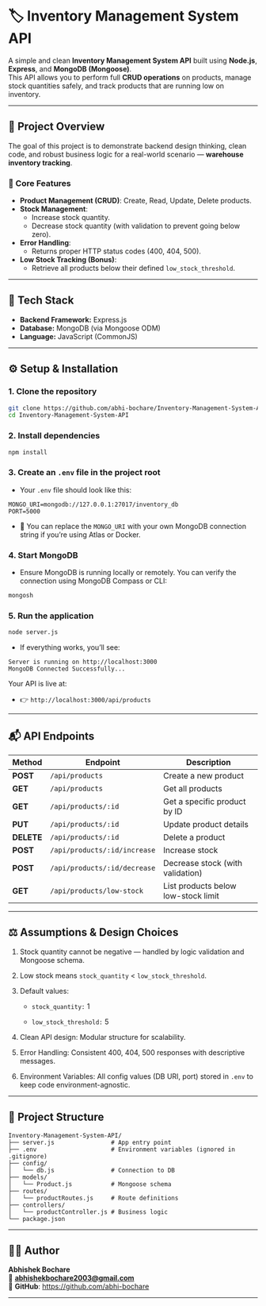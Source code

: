 # 🏷️ Inventory Management System API

A simple and clean **Inventory Management System API** built using **Node.js**, **Express**, and **MongoDB (Mongoose)**.  
This API allows you to perform full **CRUD operations** on products, manage stock quantities safely, and track products that are running low on inventory.

---

## 🚀 Project Overview

The goal of this project is to demonstrate backend design thinking, clean code, and robust business logic for a real-world scenario — **warehouse inventory tracking**.

### 🔧 Core Features
- **Product Management (CRUD)**: Create, Read, Update, Delete products.
- **Stock Management**:  
  - Increase stock quantity.  
  - Decrease stock quantity (with validation to prevent going below zero).  
- **Error Handling**:  
  - Returns proper HTTP status codes (400, 404, 500).  
- **Low Stock Tracking (Bonus)**:  
  - Retrieve all products below their defined `low_stock_threshold`.

---

## 🧱 Tech Stack

- **Backend Framework:** Express.js  
- **Database:** MongoDB (via Mongoose ODM)  
- **Language:** JavaScript (CommonJS)   

---

## ⚙️ Setup & Installation

### 1. Clone the repository
```bash
git clone https://github.com/abhi-bochare/Inventory-Management-System-API.git
cd Inventory-Management-System-API
```

### 2. Install dependencies
```bash
npm install
```

### 3. Create an `.env` file in the project root
- Your `.env` file should look like this:
```env
MONGO_URI=mongodb://127.0.0.1:27017/inventory_db
PORT=5000
```
- 📝 You can replace the `MONGO_URI` with your own MongoDB connection string if you’re using Atlas or Docker.


### 4. Start MongoDB
- Ensure MongoDB is running locally or remotely.
You can verify the connection using MongoDB Compass or CLI:
```bash
mongosh
```


### 5. Run the application
```bash
node server.js
```
- If everything works, you’ll see:
```arduino
Server is running on http://localhost:3000
MongoDB Connected Successfully...
```
Your API is live at:
- 👉 `http://localhost:3000/api/products`

---

## 📬 API Endpoints

| Method | Endpoint                        | Description                          |
|--------|----------------------------------|--------------------------------------|
| **POST**   | `/api/products`                  | Create a new product                 |
| **GET**    | `/api/products`                  | Get all products                     |
| **GET**    | `/api/products/:id`              | Get a specific product by ID         |
| **PUT**    | `/api/products/:id`              | Update product details               |
| **DELETE** | `/api/products/:id`              | Delete a product                     |
| **POST**   | `/api/products/:id/increase`     | Increase stock                       |
| **POST**   | `/api/products/:id/decrease`     | Decrease stock (with validation)     |
| **GET**    | `/api/products/low-stock`        | List products below low-stock limit  |

---

## ⚖️ Assumptions & Design Choices

1. Stock quantity cannot be negative — handled by logic validation and Mongoose schema.

2. Low stock means `stock_quantity` < `low_stock_threshold`.

3. Default values:

    - `stock_quantity:` 1

    - `low_stock_threshold:` 5

4. Clean API design: Modular structure for scalability.

5. Error Handling: Consistent 400, 404, 500 responses with descriptive messages.

6. Environment Variables: All config values (DB URI, port) stored in `.env` to keep code environment-agnostic.

---

## 🧰 Project Structure
```
Inventory-Management-System-API/
├── server.js                # App entry point
├── .env                     # Environment variables (ignored in .gitignore)
├── config/
│   └── db.js                # Connection to DB
├── models/
│   └── Product.js           # Mongoose schema
├── routes/
│   └── productRoutes.js     # Route definitions
├── controllers/
│   └── productController.js # Business logic
└── package.json
```

---

## 👨‍🎓 Author

**Abhishek Bochare**  
📧 **abhishekbochare2003@gmail.com**  
🔗 **GitHub**: https://github.com/abhi-bochare

---
